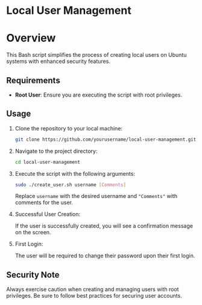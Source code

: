 # Local User Management

# Overview

This Bash script simplifies the process of creating local users on Ubuntu systems with enhanced security features.

## Requirements

- **Root User**: Ensure you are executing the script with root privileges.

## Usage

1. Clone the repository to your local machine:

   ```bash
   git clone https://github.com/yourusername/local-user-management.git
   ```

2. Navigate to the project directory:

   ```bash
   cd local-user-management
   ```

3. Execute the script with the following arguments:

   ```bash
   sudo ./create_user.sh username [Comments]
   ```

   Replace `username` with the desired username and `"Comments"` with comments for the user.

4. Successful User Creation:

   If the user is successfully created, you will see a confirmation message on the screen.

5. First Login:

   The user will be required to change their password upon their first login.

## Security Note

Always exercise caution when creating and managing users with root privileges. Be sure to follow best practices for securing user accounts.
